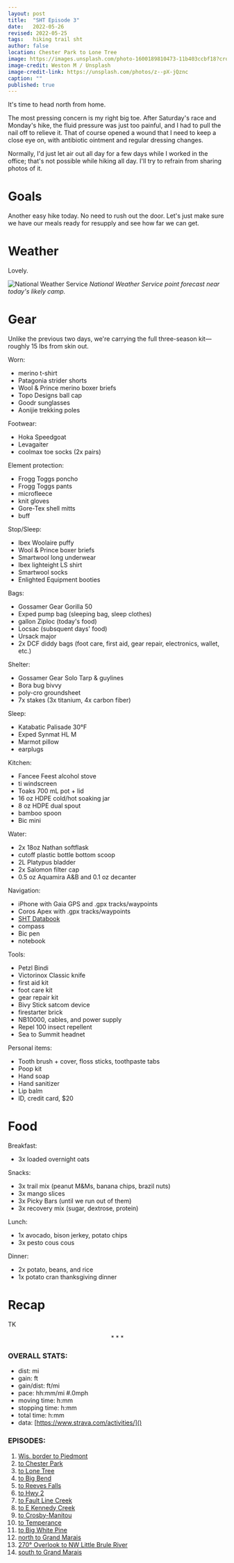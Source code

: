 ```yaml
---
layout: post
title:  "SHT Episode 3"
date:   2022-05-26
revised: 2022-05-25
tags:   hiking trail sht
author: false
location: Chester Park to Lone Tree
image: https://images.unsplash.com/photo-1600189810473-11b403ccbf18?crop=entropy&cs=tinysrgb&fm=jpg&ixlib=rb-1.2.1&q=80&raw_url=true&ixid=MnwxMjA3fDB8MHxwaG90by1wYWdlfHx8fGVufDB8fHx8&auto=format&fit=crop&w=2370
image-credit: Weston M / Unsplash
image-credit-link: https://unsplash.com/photos/z--pX-jQznc
caption: ""
published: true
---
```


It's time to head north from home.

The most pressing concern is my right big toe. After Saturday's race and Monday's hike, the fluid pressure was just too painful, and I had to pull the nail off to relieve it. That of course opened a wound that I need to keep a close eye on, with antibiotic ointment and regular dressing changes.

Normally, I'd just let air out all day for a few days while I worked in the office; that's not possible while hiking all day. I'll try to refrain from sharing photos of it.

# Goals

Another easy hike today. No need to rush out the door. Let's just make sure we have our meals ready for resupply and see how far we can get.

# Weather

Lovely.

![National Weather Service](https://lh3.googleusercontent.com/pw/AM-JKLX8N4PyRqht2myG91IFSfk32MoX59M65zqsXTz2jg33PKcJCsdxVTDB1LBbL2asdePfE_OAu8xAJpf8ghl-F9HknOM9juFi6BgB2NyojmMQ--E468EpGFOs7ki9VM1hxztAaTukPmbEXxoDqW2BR9dotg=w1610-h1750-no?authuser=0)
_National Weather Service point forecast near today's likely camp._

# <a name="gear"></a>Gear

Unlike the previous two days, we're carrying the full three-season kit—roughly 15 lbs from skin out.

Worn:
* merino t-shirt
* Patagonia strider shorts
* Wool & Prince merino boxer briefs
* Topo Designs ball cap
* Goodr sunglasses
* Aonijie trekking poles

Footwear:
* Hoka Speedgoat
* Levagaiter
* coolmax toe socks (2x pairs)

Element protection:
* Frogg Toggs poncho
* Frogg Toggs pants
* microfleece
* knit gloves
* Gore-Tex shell mitts
* buff

Stop/Sleep:
* Ibex Woolaire puffy
* Wool & Prince boxer briefs
* Smartwool long underwear
* Ibex lighteight LS shirt
* Smartwool socks
* Enlighted Equipment booties

Bags:
* Gossamer Gear Gorilla 50
* Exped pump bag (sleeping bag, sleep clothes)
* gallon Ziploc (today's food)
* Locsac (subsquent days' food)
* Ursack major
* 2x DCF diddy bags (foot care, first aid, gear repair, electronics, wallet, etc.)

Shelter:
* Gossamer Gear Solo Tarp & guylines
* Bora bug bivvy
* poly-cro groundsheet
* 7x stakes (3x titanium, 4x carbon fiber)

Sleep:
* Katabatic Palisade 30°F
* Exped Synmat HL M
* Marmot pillow
* earplugs

Kitchen:
* Fancee Feest alcohol stove
* ti windscreen
* Toaks 700 mL pot + lid
* 16 oz HDPE cold/hot soaking jar
* 8 oz HDPE dual spout
* bamboo spoon
* Bic mini

Water:
* 2x 18oz Nathan softflask
* cutoff plastic bottle bottom scoop
* 2L Platypus bladder
* 2x Salomon filter cap
* 0.5 oz Aquamira A&B and 0.1 oz decanter

Navigation:
* iPhone with Gaia GPS and .gpx tracks/waypoints
* Coros Apex with .gpx tracks/waypoints
* [SHT Databook](https://shop.superiorhiking.org/products/superior-hiking-trail-databook)
* compass
* Bic pen
* notebook

Tools:
* Petzl Bindi
* Victorinox Classic knife
* first aid kit
* foot care kit
* gear repair kit
* Bivy Stick satcom device
* firestarter brick
* NB10000, cables, and power supply
* Repel 100 insect repellent
* Sea to Summit headnet

Personal items:
* Tooth brush + cover, floss sticks, toothpaste tabs  
* Poop kit
* Hand soap
* Hand sanitizer
* Lip balm
* ID, credit card, $20

# Food

Breakfast:
* 3x loaded overnight oats

Snacks:
* 3x trail mix (peanut M&Ms, banana chips, brazil nuts)
* 3x mango slices
* 3x Picky Bars (until we run out of them)
* 3x recovery mix (sugar, dextrose, protein)

Lunch:
* 1x avocado, bison jerkey, potato chips
* 3x pesto cous cous

Dinner:
* 2x potato, beans, and rice
* 1x potato cran thanksgiving dinner

# Recap

TK

<p style="text-align: center">* * *</p>

### OVERALL STATS:
* dist: mi
* gain: ft
* gain/dist: ft/mi
* pace: hh:mm/mi #.0mph
* moving time: h:mm
* stopping time: h:mm
* total time: h:mm
* data: [https://www.strava.com/activities/]()

### EPISODES:
1. [Wis. border to Piedmont](/hiking/2022/05/23/sht-1-wis-to-piedmont.html)
2. [to Chester Park](/hiking/2022/05/25/sht-2-to-chester-park.html)
3. [to Lone Tree](/hiking/2022/05/26/sht-3-to-lone-tree.html)
4. [to Big Bend](/hiking/2022/05/27/sht-4-to-big-bend.html)
5. [to Reeves Falls](/hiking/2028/05/28/sht-5-to-reeves-falls.html)
6. [to Hwy 2](/hiking/2022/05/29/sht-6-to-hwy-2.html)
7. [to Fault Line Creek](/hiking/2022/05/31/sht-7-to-fault-line-creek.html)
8. [to E Kennedy Creek](/hiking/2022/06/01/sht-8-to-kennedy-creek.html)
9. [to Crosby-Manitou](/hiking/2022/06/02/sht-9-to-crosby-manitou.html)
10. [to Temperance](/hiking/2022/06/03/sht-10-to-temperance.html)
11. [to Big White Pine](/hiking/2022/06/04/sht-11-to-big-white-pine.html)
12. [north to Grand Marais](/hiking/2022/06/05/sht-12-north-to-grand-marais.html)
13. [270° Overlook to NW Little Brule River](/hiking/2022/06/06/sht-13-270-to-little-brule.html)
14. [south to Grand Marais](/hiking/2022/06/07/sht-14-south-to-grand-marais.html)
